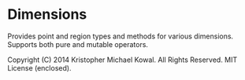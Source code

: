 
# Dimensions

Provides point and region types and methods for various dimensions.
Supports both pure and mutable operators.


Copyright (C) 2014 Kristopher Michael Kowal.
All Rights Reserved.
MIT License (enclosed).

